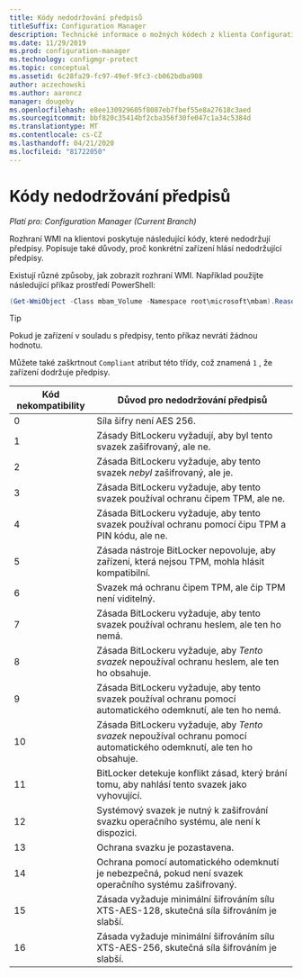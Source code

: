 ```yaml
---
title: Kódy nedodržování předpisů
titleSuffix: Configuration Manager
description: Technické informace o možných kódech z klienta Configuration Manager, který nedodržuje zásady BitLockeru
ms.date: 11/29/2019
ms.prod: configuration-manager
ms.technology: configmgr-protect
ms.topic: conceptual
ms.assetid: 6c28fa29-fc97-49ef-9fc3-cb062bdba908
author: aczechowski
ms.author: aaroncz
manager: dougeby
ms.openlocfilehash: e8ee130929605f8087eb7fbef55e8a27618c3aed
ms.sourcegitcommit: bbf820c35414bf2cba356f30fe047c1a34c5384d
ms.translationtype: MT
ms.contentlocale: cs-CZ
ms.lasthandoff: 04/21/2020
ms.locfileid: "81722050"
---
```

# <a name="non-compliance-codes"></a>Kódy nedodržování předpisů

*Platí pro: Configuration Manager (Current Branch)*

<!--3601034-->

Rozhraní WMI na klientovi poskytuje následující kódy, které nedodržují předpisy. Popisuje také důvody, proč konkrétní zařízení hlásí nedodržující předpisy.

Existují různé způsoby, jak zobrazit rozhraní WMI. Například použijte následující příkaz prostředí PowerShell:

``` PowerShell
(Get-WmiObject -Class mbam_Volume -Namespace root\microsoft\mbam).ReasonsForNoncompliance
```

> [!TIP]
> Pokud je zařízení v souladu s předpisy, tento příkaz nevrátí žádnou hodnotu.
>
> Můžete také zaškrtnout `Compliant` atribut této třídy, což znamená `1` , že zařízení dodržuje předpisy.

|Kód nekompatibility|Důvod pro nedodržování předpisů|
|--- |--- |
|0|Síla šifry není AES 256.|
|1|Zásady BitLockeru vyžadují, aby byl tento svazek zašifrovaný, ale ne.|
|2|Zásada BitLockeru vyžaduje, aby tento svazek *nebyl* zašifrovaný, ale je.|
|3|Zásada BitLockeru vyžaduje, aby tento svazek používal ochranu čipem TPM, ale ne.|
|4|Zásada BitLockeru vyžaduje, aby tento svazek používal ochranu pomocí čipu TPM a PIN kódu, ale ne.|
|5|Zásada nástroje BitLocker nepovoluje, aby zařízení, která nejsou TPM, mohla hlásit kompatibilní.|
|6|Svazek má ochranu čipem TPM, ale čip TPM není viditelný.|
|7|Zásada BitLockeru vyžaduje, aby tento svazek používal ochranu heslem, ale ten ho nemá.|
|8|Zásada BitLockeru vyžaduje, aby *Tento svazek* nepoužíval ochranu heslem, ale ten ho obsahuje.|
|9|Zásada BitLockeru vyžaduje, aby tento svazek používal ochranu pomocí automatického odemknutí, ale ten ho nemá.|
|10|Zásada BitLockeru vyžaduje, aby *Tento svazek* nepoužíval ochranu pomocí automatického odemknutí, ale ten ho obsahuje.|
|11|BitLocker detekuje konflikt zásad, který brání tomu, aby nahlásí tento svazek jako vyhovující.|
|12|Systémový svazek je nutný k zašifrování svazku operačního systému, ale není k dispozici.|
|13|Ochrana svazku je pozastavena.|
|14|Ochrana pomocí automatického odemknutí je nebezpečná, pokud není svazek operačního systému zašifrovaný.|
|15|Zásada vyžaduje minimální šifrováním sílu XTS-AES-128, skutečná síla šifrováním je slabší.|
|16|Zásada vyžaduje minimální šifrováním sílu XTS-AES-256, skutečná síla šifrováním je slabší.|
